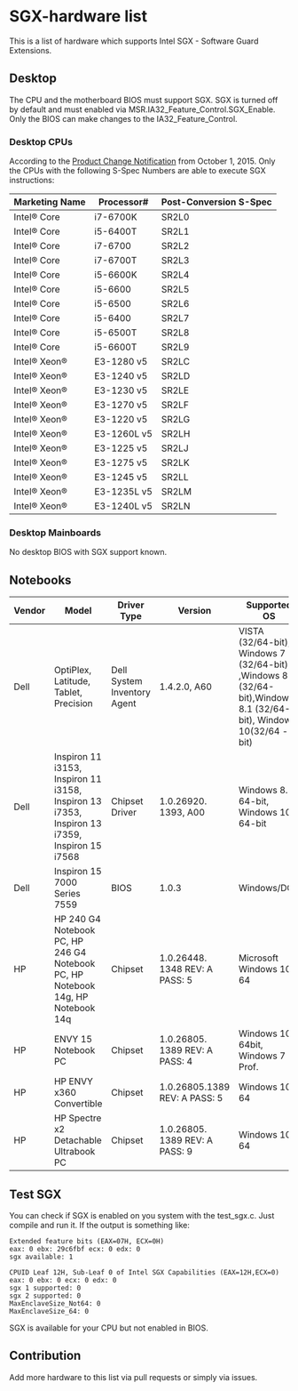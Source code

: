 # SGX-hardware list
This is a list of hardware which supports Intel SGX - Software Guard Extensions. 

## Desktop

The CPU and the motherboard BIOS must support SGX. SGX is turned off by default and must enabled via MSR.IA32\_Feature\_Control.SGX\_Enable. Only the BIOS can make changes to the IA32\_Feature\_Control.

### Desktop CPUs

According to the [Product Change Notification](http://qdms.intel.com/dm/i.aspx/5A160770-FC47-47A0-BF8A-062540456F0A/PCN114074-00.pdf) from October 1, 2015. Only the CPUs with the following S-Spec Numbers are able to execute SGX instructions:

| Marketing Name | Processor# | Post-Conversion S-Spec |
|----------------|------------|------------------------|
| Intel® Core    | i7-6700K   | SR2L0     |
| Intel® Core    | i5-6400T   | SR2L1     |
| Intel® Core    | i7-6700    | SR2L2     |
| Intel® Core    | i7-6700T   | SR2L3     |
| Intel® Core    | i5-6600K   | SR2L4     |
| Intel® Core    | i5-6600    | SR2L5     |
| Intel® Core    | i5-6500    | SR2L6     |
| Intel® Core    | i5-6400    | SR2L7     |
| Intel® Core    | i5-6500T   | SR2L8     |
| Intel® Core    | i5-6600T   | SR2L9     |
| Intel® Xeon®   | E3-1280 v5    | SR2LC  |
| Intel® Xeon®   | E3-1240 v5    | SR2LD  |
| Intel® Xeon®   | E3-1230 v5    | SR2LE  |
| Intel® Xeon®   | E3-1270 v5    | SR2LF  |
| Intel® Xeon®   | E3-1220 v5    | SR2LG  |
| Intel® Xeon®   | E3-1260L v5   | SR2LH  |
| Intel® Xeon®   | E3-1225 v5    | SR2LJ  |
| Intel® Xeon®   | E3-1275 v5    | SR2LK  |
| Intel® Xeon®   | E3-1245 v5    | SR2LL  |
| Intel® Xeon®   | E3-1235L v5   | SR2LM  |
| Intel® Xeon®   | E3-1240L v5   | SR2LN  |

### Desktop Mainboards

No desktop BIOS with SGX support known.


## Notebooks

| Vendor | Model | Driver Type | Version | Supported OS | Source | Release Date |
|--------------|-------|-------------|---------|--------------|--------|----|
| Dell  |  OptiPlex, Latitude, Tablet, Precision | Dell System Inventory Agent |  1.4.2.0, A60  | VISTA (32/64-bit), Windows 7 (32/64-bit) ,Windows 8 (32/64-bit),Windows 8.1 (32/64-bit), Windows 10(32/64 -bit) | [dell.com](http://www.dell.com/support/home/us/en/19/Drivers/DriversDetails?driverId=433D7) | 27 Jul 2015 |
| Dell  | Inspiron 11 i3153, Inspiron 11 i3158, Inspiron 13 i7353, Inspiron 13 i7359, Inspiron 15 i7568 | Chipset Driver   | 1.0.26920. 1393, A00  | Windows 8.1 64-bit, Windows 10 64-bit | [dell.com](http://www.dell.com/support/home/us/en/19/Drivers/DriversDetails?driverId=F84XC) | 10 Sep 2015 |
| Dell | Inspiron 15 7000 Series 7559 | BIOS | 1.0.3 | Windows/DOS | [dell.com](http://www.dell.com/support/home/us/en/19/Drivers/DriversDetails?driverId=3FWTM) | 09 Oct 2015 |
| HP | HP 240 G4 Notebook PC, HP 246 G4 Notebook PC, HP Notebook 14g, HP Notebook 14q  | Chipset | 1.0.26448. 1348 REV: A PASS: 5 | Microsoft Windows 10 64 | [ftp.hp.com](http://ftp.hp.com/pub/softpaq/sp72001-72500/sp72357.html) | 07 Aug 2015 |
| HP | ENVY 15 Notebook PC | Chipset | 1.0.26805. 1389 REV: A PASS: 4 | Windows 10 64bit, Windows 7 Prof. | [ftp.hp.com](http://ftp.hp.com/pub/softpaq/sp72001-72500/sp72491.html) | 17 Aug 2015 |
| HP | HP ENVY x360 Convertible | Chipset | 1.0.26805.1389 REV: A PASS: 5 | Windows 10 64 | [ftp.hp.com](http://ftp.hp.com/pub/softpaq/sp72001-72500/sp72316.html) | 04 Sep 2015 |
| HP | HP Spectre x2 Detachable Ultrabook PC | Chipset | 1.0.26805. 1389 REV: A PASS: 9 | Windows 10 64 | [ftp.hp.com](http://ftp.hp.com/pub/softpaq/sp72501-73000/sp72989.html) | 02 Oct 2015 |

## Test SGX

You can check if SGX is enabled on you system with the test_sgx.c. Just compile and run it.
If the output is something like:
```
Extended feature bits (EAX=07H, ECX=0H)
eax: 0 ebx: 29c6fbf ecx: 0 edx: 0
sgx available: 1

CPUID Leaf 12H, Sub-Leaf 0 of Intel SGX Capabilities (EAX=12H,ECX=0)
eax: 0 ebx: 0 ecx: 0 edx: 0
sgx 1 supported: 0
sgx 2 supported: 0
MaxEnclaveSize_Not64: 0
MaxEnclaveSize_64: 0
```
SGX is available for your CPU but not enabled in BIOS.

## Contribution

Add more hardware to this list via pull requests or simply via issues. 

